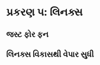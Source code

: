 પ્રકરણ ૫: લિનક્સ
=============

જસ્ટ ફોર ફન
---------

લિનક્સ વિકાસથી વેપાર સુધી
--------------------
